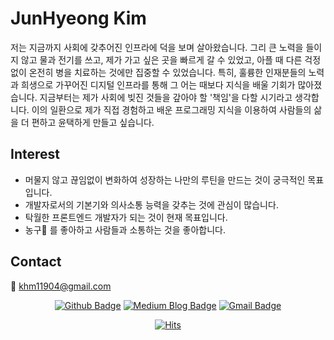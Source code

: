 # JunHyeong Kim
저는 지금까지 사회에 갖추어진 인프라에 덕을 보며 살아왔습니다. 그리 큰 노력을 들이지 않고 물과 전기를 쓰고, 제가 가고 싶은 곳을 빠르게 갈 수 있었고, 아플 때 다른 걱정 없이 온전히 병을 치료하는 것에만 집중할 수 있었습니다. 특히, 훌륭한 인재분들의 노력과 희생으로 가꾸어진 디지털 인프라를 통해 그 어는 때보다 지식을 배울 기회가 많아졌습니다. 지금부터는 제가 사회에 빚진 것들을 갚아야 할 '책임'을 다할 시기라고 생각합니다. 이의 일환으로 제가 직접 경험하고 배운 프로그래밍 지식을 이용하여 사람들의 삶을 더 편하고 윤택하게 만들고 싶습니다.

## Interest
* 머물지 않고 끊임없이 변화하여 성장하는 나만의 루틴을 만드는 것이 궁극적인 목표입니다.
* 개발자로서의 기본기와 의사소통 능력을 갖추는 것에 관심이 많습니다.
* 탁월한 프론트엔드 개발자가 되는 것이 현재 목표입니다.
* 농구🏀 를 좋아하고 사람들과 소통하는 것을 좋아합니다.

## Contact
📮 khm11904@gmail.com

  
<div align=center>

[![Github Badge](https://img.shields.io/badge/GitHub-100000?style=for-the-badge&logo=github&logoColor=white)](https://github.com/KimJunhyeong1) 
[![Medium Blog Badge](https://img.shields.io/badge/Medium-12100E?style=for-the-badge&logo=medium&logoColor=white)](https://medium.com/@owen11904) 
[![Gmail Badge](https://img.shields.io/badge/Gmail-D14836?style=for-the-badge&logo=gmail&logoColor=white)](mailto:khm11904@gmail.com)
</div>

 <div align=center>
	
[![Hits](https://hits.seeyoufarm.com/api/count/incr/badge.svg?url=https%3A%2F%2Fgithub.com%2FKimJunhyeong1&count_bg=%2379C83D&title_bg=%23555555&icon=javascript.svg&icon_color=%23E7E7E7&title=hits&edge_flat=false)](https://hits.seeyoufarm.com)
	
  </div>
